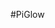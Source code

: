 <!--
---
name: PiGlow
manufacturer: Pimoroni
url: https://github.com/pimoroni/piglow
github: https://github.com/pimoroni/piglow
buy: http://shop.pimoroni.com/products/piglow
description: 18 einfache LEDs als Spirale angeordnet und über Python ansteuerbar.
pincount: 26
pin:
  '1': {}
  '2': {}
  '3':
    mode: i2c
  '5':
    mode: i2c
  '14': {}
  '17': {}
-->
#PiGlow